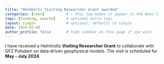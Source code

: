 ```yaml
---
title: "Helmholtz Visiting Researcher Grant awarded"
categories: [news]          # ← this tag makes it appear in the News list
tags: [funding, awards]     # optional extra tags
layout: single              # optional; defaults to single
date: 2024-02-08
author_profile: false       # hide sidebar on this page if you wish
---
```


I have received a Helmholtz **Visiting Researcher Grant** to collaborate with GFZ Potsdam
on data‑driven geophysical models. The visit is scheduled for **May - July 2024**.
